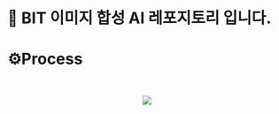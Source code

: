 # 🤖 BIT 이미지 합성 AI 레포지토리 입니다.
<h1>⚙️Process</h1>
<br>
<p align="center">
  <img src="https://github.com/https-github-com-huise0ng/Synthetic-AI/assets/128360692/8ca39c32-48fc-4487-a126-b2d7cf17f457">
</p>
